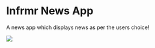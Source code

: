 # Infrmr News App

A news app which displays news as per the users choice!

![](http://i.imgur.com/Rwhuq5m.png)
